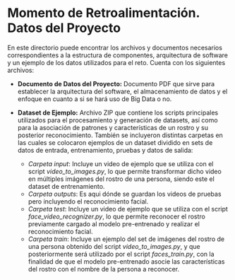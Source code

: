 # Momento de Retroalimentación. Datos del Proyecto 

En este directorio puede encontrar los archivos y documentos necesarios correspondientes a la estructura de componentes, arquitectura de software y un ejemplo de los datos utilizados para el reto. Cuenta con los siguientes archivos:
* **Documento de Datos del Proyecto:** Documento PDF que sirve para establecer la arquitectura del software, el almacenamiento de datos y el enfoque en cuanto a si se hará uso de Big Data o no.
* **Dataset de Ejemplo:** Archivo ZIP que contiene los scripts principales utilizados para el procesamiento y generación de datasets, así como para la asociación de patrones y características de un rostro y su posterior reconocimiento. También se incluyeron distintas carpetas en las cuales se colocaron ejemplos de un dataset dividido en sets de datos de entrada, entrenamiento, pruebas y datos de salida:

    * *Carpeta input*: Incluye un video de ejemplo que se utiliza con el script *video_to_images.py*, lo que permite transformar dicho video en múltiples imágenes del rostro de una persona, siendo este el dataset de entrenamiento.
    * *Carpeta outputs*: Es aqui dónde se guardan los videos de pruebas pero incluyendo el reconocimiento facial.
    * *Carpeta test*: Incluye un video de ejemplo que se utiliza con el script *face_video_recognizer.py*, lo que permite reconocer el rostro previamente cargado al modelo pre-entrenado y realizar el reconocimiento facial.
    * *Carpeta train*: Incluye un ejemplo del set de imágenes del rostro de una persona obtenido del script *video_to_images.py*, y que posteriormente será utilizado por el script *faces_train.py*, con la finalidad de que el modelo pre-entrenado asocie las características del rostro con el nombre de la persona a reconocer.